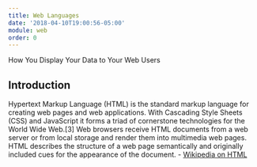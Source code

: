 ```yaml
---
title: Web Languages
date: '2018-04-10T19:00:56-05:00'
module: web
order: 0
---
```


How You Display Your Data to Your Web Users

## Introduction

Hypertext Markup Language (HTML) is the standard markup language for creating web pages and web applications. With Cascading Style Sheets (CSS) and JavaScript it forms a triad of cornerstone technologies for the World Wide Web.[3] Web browsers receive HTML documents from a web server or from local storage and render them into multimedia web pages. HTML describes the structure of a web page semantically and originally included cues for the appearance of the document. - [Wikipedia on HTML](https://en.wikipedia.org/wiki/HTML)
